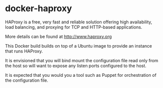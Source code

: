 # docker-haproxy
HAProxy is a free, very fast and reliable solution offering high availability, load balancing, and proxying for TCP and HTTP-based applications.

More details can be found at http://www.haproxy.org

This Docker build builds on top of a Ubuntu image to provide an instance that runs HAProxy.

It is envisioned that you will bind mount the configuration file read only from the host so will want to expose any listen ports configured to the host.

It is expected that you would you a tool such as Puppet for orchestration of the configuration file.

